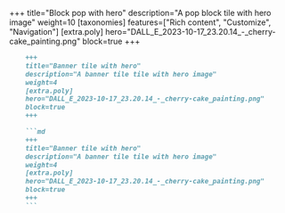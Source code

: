 +++
title="Block pop with hero"
description="A pop block tile with hero image"
weight=10
[taxonomies]
features=["Rich content", "Customize", "Navigation"]
[extra.poly]
hero="DALL_E_2023-10-17_23.20.14_-_cherry-cake_painting.png"
block=true
+++

```md
    +++
    title="Banner tile with hero"
    description="A banner tile tile with hero image"
    weight=4
    [extra.poly]
    hero="DALL_E_2023-10-17_23.20.14_-_cherry-cake_painting.png"
    block=true
    +++

    ```md
    +++
    title="Banner tile with hero"
    description="A banner tile tile with hero image"
    weight=4
    [extra.poly]
    hero="DALL_E_2023-10-17_23.20.14_-_cherry-cake_painting.png"
    block=true
    +++
    ```
```
